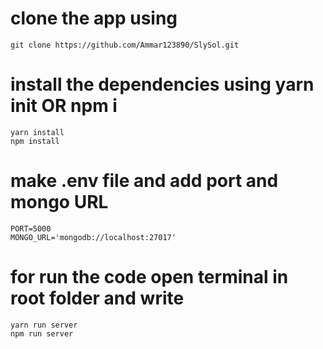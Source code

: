 # clone the app using 
    git clone https://github.com/Ammar123890/SlySol.git

# install the dependencies using yarn init OR npm i
    yarn install
    npm install
    
# make .env file and add port and mongo URL
    PORT=5000
    MONGO_URL='mongodb://localhost:27017' 
      

# for run the code open terminal in root folder and write
    yarn run server
    npm run server

    


